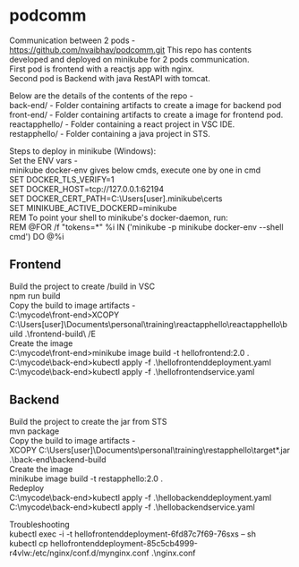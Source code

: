 # podcomm
Communication between 2 pods - https://github.com/nvaibhav/podcomm.git
This repo has contents developed and deployed on minikube for 2 pods communication.  
First pod is frontend with a reactjs app with nginx.  
Second pod is Backend with java RestAPI with tomcat.  

Below are the details of the contents of the repo -  
back-end/ - Folder containing artifacts to create a image for backend pod  
front-end/ - Folder containing artifacts to create a image for frontend pod.  
reactapphello/ - Folder containing a react project in VSC IDE.  
restapphello/ - Folder containing a java project in STS.  

Steps to deploy in minikube (Windows):  
Set the ENV vars -  
minikube docker-env gives below cmds, execute one by one in cmd  
  SET DOCKER_TLS_VERIFY=1  
  SET DOCKER_HOST=tcp://127.0.0.1:62194  
  SET DOCKER_CERT_PATH=C:\Users\[user]\.minikube\certs  
  SET MINIKUBE_ACTIVE_DOCKERD=minikube  
  REM To point your shell to minikube's docker-daemon, run:  
  REM @FOR /f "tokens=*" %i IN ('minikube -p minikube docker-env --shell cmd') DO @%i  

Frontend  
------------  
Build the project to create /build in VSC  
  npm run build  
Copy the build to image artifacts -  
  C:\mycode\front-end>XCOPY C:\Users\[user]\Documents\personal\training\reactapphello\reactapphello\build .\frontend-build\ /E  
Create the image  
  C:\mycode\front-end>minikube image build -t hellofrontend:2.0 .  
  C:\mycode\back-end>kubectl apply -f .\hellofrontenddeployment.yaml  
  C:\mycode\back-end>kubectl apply -f .\hellofrontendservice.yaml  

Backend  
------------  
Build the project to create the jar from STS  
  mvn package  
Copy the build to image artifacts -  
  XCOPY C:\Users\[user]\Documents\personal\training\restapphello\target\*.jar .\back-end\backend-build  
Create the image  
  minikube image build -t restapphello:2.0 .  
Redeploy  
  C:\mycode\back-end>kubectl apply -f .\hellobackenddeployment.yaml  
  C:\mycode\back-end>kubectl apply -f .\hellobackendservice.yaml  

Troubleshooting  
  kubectl exec -i -t hellofrontenddeployment-6fd87c7f69-76sxs – sh  
  kubectl cp hellofrontenddeployment-85c5cb4999-r4vlw:/etc/nginx/conf.d/mynginx.conf .\nginx.conf  
  
